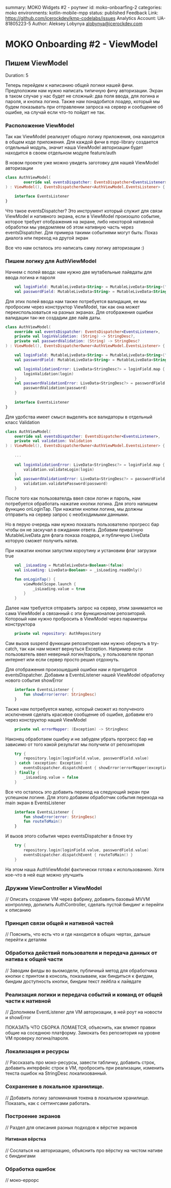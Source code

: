 summary: MOKO Widgets #2 - роутинг
id: moko-onboarfing-2
categories: moko
environments: kotlin-mobile-mpp
status: published
Feedback Link: https://github.com/icerockdev/kmp-codelabs/issues
Analytics Account: UA-81805223-5
Author: Aleksey Lobynya <alobynya@icerockdev.com>

# MOKO Onboarding #2 - ViewModel
## Пишем ViewModel
Duration: 5

Теперь перейдем к написанию общей логики нашей фичи. Предположим нам нужно написать типичную фичу авторизации. Экран в таком случае у нас будет не сложный: два поля ввода, для логина и пароля, и кнопка логина. Также нам понадобится лоадер, который мы будем показывать при отправлении запроса на сервер и сообщение об ошибке, на случай если что-то пойдет не так.

### Расположение ViewModel 

Так как ViewModel реализует общую логику приложения, она находится в общем коде приложения.
Для каждой фичи в mpp-library создается отдельный модуль, значит наша ViewModel авторизации будет находится в своем отдельном модуле feature/auth 

В новом проекте уже можно увидеть заготовку для нашей ViewModel авторизации

```kotlin
class AuthViewModel(
        override val eventsDispatcher: EventsDispatcher<EventsListener>,
) : ViewModel(), EventsDispatcherOwner<AuthViewModel.EventsListener> {

    interface EventsListener
}
```

Что такое eventsDispatcher? Это инструмент который служит для связи ViewModel и нативного экрана, если в ViewModel произошло событие, которое требует отображения на экране, либо некоторой нативной обработки мы уведомляем об этом нативную часть через eventsDispatcher. Для примера такими событиями могут быть: Показ диалога или переход на другой экран

Все что нам осталось это написать саму логику авторизации :)

### Пишем логику для AuthViewModel

Начнем с полей ввода: нам нужно две мутабельные лайвдаты для ввода логина и пароля

```kotlin
    val loginField: MutableLiveData<String> = MutableLiveData<String>("")
    val passwordField: MutableLiveData<String> = MutableLiveData<String>("")
```

Для этих полей ввода нам также потребуется валидация, ее мы пробросим через конструктор ViewModel, так как она может переиспользоваться на разных экранах. 
Для отображения ошибки валидации так-же создадим две лайв даты.

```kotlin
class AuthViewModel(
    override val eventsDispatcher: EventsDispatcher<EventsListener>,
    private val loginValidation: (String) -> StringDesc?,
    private val passwordValidation: (String) -> StringDesc?
) : ViewModel(), EventsDispatcherOwner<AuthViewModel.EventsListener> {

    val loginField: MutableLiveData<String> = MutableLiveData<String>("")
    val passwordField: MutableLiveData<String> = MutableLiveData<String>("")

    val loginValidationError: LiveData<StringDesc?> = loginField.map { login ->
        loginValidation(login)
    }
    val passwordValidationError: LiveData<StringDesc?> = passwordField.map { password ->
        passwordValidation(password)
    }
    
    interface EventsListener
}
```

Для удобства имеет смысл выделять все валидаторы в отдельный класс Validation

```kotlin
class AuthViewModel(
    override val eventsDispatcher: EventsDispatcher<EventsListener>,
    private val validation: Validation
) : ViewModel(), EventsDispatcherOwner<AuthViewModel.EventsListener> {
    
    ...
    
    val loginValidationError: LiveData<StringDesc?> = loginField.map { login ->
        validation.validateLogin(login)
    }
    val passwordValidationError: LiveData<StringDesc?> = passwordField.map { password ->
        validation.validatePassword(password)
    }
```

После того как пользователдь ввел свои логин и пароль, нам потребуется обработать нажатие кнопки логина. Для этого напишем функцию onLoginTap.
При нажатии кнопки логина, мы должны отправить на сервер запрос с необходимыми данными. 

Но в перую очередь нам нужно показать пользователю прогресс бар чтобы он не заскучал в ожидании ответа.
Добавим приватную MutableLiveData для флага показа лоадера, и публичную LiveData которую сможет получить натив. 

При нажатии кнопки запустим короутину и установим флаг загрузки true
```kotlin
    val _isLoading = MutableLiveData<Boolean>(false)
    val isLoading: LiveData<Boolean> = _isLoading.readOnly()

    fun onLoginTap() {
        viewModelScope.launch {
            _isLoading.value = true
        }
    }
```

Далее нам требуется отправить запрос на сервер, этим занимается не сама ViewModel а связанный с эти функционалом репозиторий. Котороый нам нужно пробросить в ViewModel через параметры конструктора
```kotlin
    private val repository: AuthRepository
```

Сам вызов suspend функкции репозитория нам нужно обернуть в try-catch, так как нам может вернуться Exception. Например если пользователь ввел неверный логин/пароль, у пользователя пропал интернет или если сервер просто решил отдохнуть.

Для отображения произошедшей ошибки нам и пригодится eventsDispatcher. Добавим в EventsListener нашей ViewModel обработку нового события showError
```kotlin
    interface EventsListener {
        fun showError(error: StringDesc)
    }
```

Также нам потребуется мапер, который сможет из полученого исключения сделать красивое сообщение об ошибке, добавим его через конструктор нашей ViewModel
```kotlin
    private val errorMapper: (Exception) -> StringDesc
```

Наконец обработаем ошибку и не забудем убрать прогресс бар не зависимо от того какой результат мы получили от репозитория
```kotlin
    try {
        repository.login(loginField.value, passwordField.value)
    } catch (exception: Exception) {
        eventsDispatcher.dispatchEvent { showError(errorMapper(exception)) }
    } finally {
        _isLoading.value = false
    }
```
Все что осталось это добавить переход на следующий экран при успешном логине. Для этого добавим обработчик события перехода на main экран в EventsListener
```kotlin
    interface EventsListener {
        fun showError(error: StringDesc)
        fun routeToMain()
    }
```

И вызов этого события через eventsDispatcher в блоке try
```kotlin
    try {
        repository.login(loginField.value, passwordField.value)
        eventsDispatcher.dispatchEvent { routeToMain() }
    }
```

На этом наша AuthViewModel фактически готова к использованию. Хотя кое-что в ней еще можно улучшить

### Дружим ViewController и ViewModel

// Описать создание VM через фабрику, добавить базовый MVVM контроллер, допилить AuthController, сделать пустой биндинг и перейти к описанию


### 


### Принцип связи общей и нативной частей


// Пояснить, что есть что и где находится в общих чертах, дальше перейти к деталям


### 


### Обработка действий пользователя и передача данных от натива к общей части

// Заводим филды во вьюмодели, публичный метод для обработчика кнопки с принтом в консоль, показываем, как биндиться к филдам, биндим доступность кнопки, биндим текст лейбла к лайвдате


### 


### Реализация логики и передача событий и команд от общей части к нативной

// Дополняем EventListener для VM авторизации, в ней роут на новости и showError

ПОКАЗАТЬ ЧТО СБОРКА ЛОМАЕТСЯ, объяснить, как влияют правки общие на соседнюю платформу. Замокать без репозитория на уровне VM проверку логина/пароля.




### Локализация и ресурсы

// Рассказать про моко-ресурсы, завести табличку, добавить строк, добавить интерфейс строк в VM, пробросить при реализации, изменить текста ошибок на StringDesc локализованный.


### Сохранение в локальное хранилище. 

// Добавить логику запоминания токена в локальном хранилище. Показать, как с сеттингсами работать. 


### 


### Построение экранов

// Раздел для описания разных подходов к вёрстке экранов


#### Нативная вёрстка

// Сослаться на авторизацию, объяснить про вёрстку на чистом нативе с биндингами


### Обработка ошибок

// моко-еррорс
